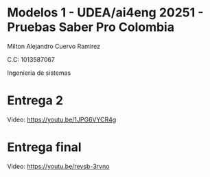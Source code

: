 # Modelos 1 - UDEA/ai4eng 20251 - Pruebas Saber Pro Colombia

Milton Alejandro Cuervo Ramirez 

C.C:  1013587067 

Ingenieria de sistemas


# Entrega 2
Video: https://youtu.be/1JPG6VYCR4g


# Entrega final
Video: https://youtu.be/revsb-3rvno
